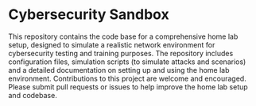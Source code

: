 # Cybersecurity Sandbox
This repository contains the code base for a comprehensive home lab setup, designed to simulate a realistic network environment for cybersecurity testing and training purposes.
The repository includes configuration files, simulation scripts (to simulate attacks and scenarios) and a detailed documentation on setting up and using the home lab environment.
Contributions to this project are welcome and encouraged. Please submit pull requests or issues to help improve the home lab setup and codebase.
